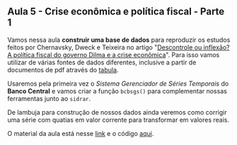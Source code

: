 ## Aula 5 - Crise econômica e política fiscal - Parte 1

Vamos nessa aula **construir uma base de dados** para reproduzir os estudos feitos por Chernavsky, Dweck e Teixeira no artigo "[Descontrole ou inflexão? A política fiscal do governo Dilma e a crise econômica](https://www.scielo.br/scielo.php?script=sci_arttext&pid=S0104-06182020000300811&tlng=pt)". Para isso vamos utilizar de várias fontes de dados diferentes, inclusive a partir de documentos de pdf através do [tabula](https://tabula.technology/). 

Usaremos pela primeira vez o *Sistema Gerenciador de Séries Temporais* do **Banco Central** e vamos criar a função `bcbsgs()` para complementar nossas ferramentas junto ao `sidrar`.

De lambuja para construção de nossos dados ainda veremos como corrigir uma série com quatias em valor corrente para transformar em valores reais.

O material da aula está nesse [link](https://matiascardomingo.github.io/B_R_Curso/Aula-5.html) e o código [aqui](https://github.com/matiascardomingo/B_R_Curso/blob/main/Scripts/Aula%205.Rmd). 

